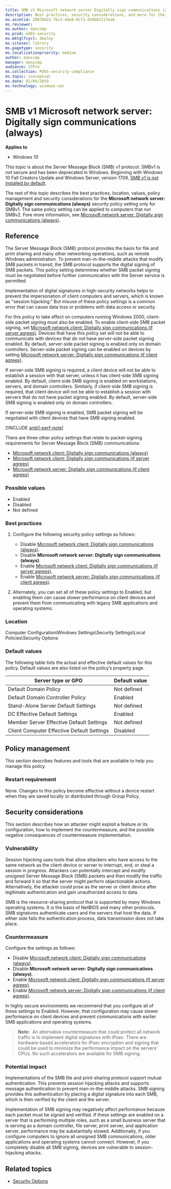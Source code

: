 ```yaml
---
title: SMB v1 Microsoft network server Digitally sign communications (always) (Windows 10)
description: Best practices, security considerations, and more for the  security policy setting, Microsoft network server Digitally sign communications (always).
ms.assetid: 2007b622-7bc2-44e8-9cf1-d34b62117ea8
ms.reviewer: 
ms.author: dansimp
ms.prod: m365-security
ms.mktglfcycl: deploy
ms.sitesec: library
ms.pagetype: security
ms.localizationpriority: medium
author: dansimp
manager: dansimp
audience: ITPro
ms.collection: M365-security-compliance
ms.topic: conceptual
ms.date: 01/04/2019
ms.technology: windows-sec
---
```


# SMB v1 Microsoft network server: Digitally sign communications (always)

**Applies to**
-   Windows 10

This topic is about the Server Message Block (SMB) v1 protocol. SMBv1 is not secure and has been deprecated in Windows. Beginning with Windows 10 Fall Creators Update and Windows Server, version 1709, [SMB v1 is not installed by default](/windows-server/storage/file-server/troubleshoot/smbv1-not-installed-by-default-in-windows).  

The rest of this topic describes the best practices, location, values, policy management and security considerations for the **Microsoft network server: Digitally sign communications (always)** security policy setting only for SMBv1. The same policy setting can be applied to computers that run SMBv2. Fore more information, see [Microsoft network server: Digitally sign communications (always)](microsoft-network-server-digitally-sign-communications-always.md).

## Reference

The Server Message Block (SMB) protocol provides the basis for file and print sharing and many other networking operations, such as remote Windows administration. To prevent man-in-the-middle attacks that modify SMB packets in transit, the SMB protocol supports the digital signing of SMB packets. 
This policy setting determines whether SMB packet signing must be negotiated before further communication with the Server service is permitted.

Implementation of digital signatures in high-security networks helps to prevent the impersonation of client computers and servers, which is known as "session hijacking." But misuse of these policy settings is a common error that can cause data loss or problems with data access or security.

For this policy to take effect on computers running Windows 2000, client-side packet signing must also be enabled. To enable client-side SMB packet signing, set [Microsoft network client: Digitally sign communications (if server agrees)](smbv1-microsoft-network-client-digitally-sign-communications-if-server-agrees.md). Devices that have this policy set will not be able to communicate with devices that do not have server-side packet signing enabled. By default, server-side packet signing is enabled only on domain controllers. Server-side packet signing can be enabled on devices by setting [Microsoft network server: Digitally sign communications (if client agrees)](smbv1-microsoft-network-server-digitally-sign-communications-if-client-agrees.md).

If server-side SMB signing is required, a client device will not be able to establish a session with that server, unless it has client-side SMB signing enabled. By default, client-side SMB signing is enabled on workstations, servers, and domain controllers. Similarly, if client-side SMB signing is required, that client device will not be able to establish a session with servers that do not have packet signing enabled. By default, server-side SMB signing is enabled only on domain controllers.

If server-side SMB signing is enabled, SMB packet signing will be negotiated with client devices that have SMB signing enabled.

[!INCLUDE [smb1-perf-note](includes/smb1-perf-note.md)]

There are three other policy settings that relate to packet-signing requirements for Server Message Block (SMB) communications:

-   [Microsoft network client: Digitally sign communications (always)](smbv1-microsoft-network-client-digitally-sign-communications-always.md)
-   [Microsoft network client: Digitally sign communications (if server agrees)](smbv1-microsoft-network-client-digitally-sign-communications-if-server-agrees.md)
-   [Microsoft network server: Digitally sign communications (if client agrees)](smbv1-microsoft-network-server-digitally-sign-communications-if-client-agrees.md)

### Possible values

-   Enabled
-   Disabled
-   Not defined

### Best practices

1.  Configure the following security policy settings as follows:

    -   Disable [Microsoft network client: Digitally sign communications (always)](smbv1-microsoft-network-client-digitally-sign-communications-always.md).
    -   Disable **Microsoft network server: Digitally sign communications (always)**.
    -   Enable [Microsoft network client: Digitally sign communications (if server agrees)](smbv1-microsoft-network-client-digitally-sign-communications-if-server-agrees.md).
    -   Enable [Microsoft network server: Digitally sign communications (if client agrees)](smbv1-microsoft-network-server-digitally-sign-communications-if-client-agrees.md).

2.  Alternately, you can set all of these policy settings to Enabled, but enabling them can cause slower performance on client devices and prevent them from communicating with legacy SMB applications and operating systems.

### Location

Computer Configuration\\Windows Settings\\Security Settings\\Local Policies\\Security Options

### Default values

The following table lists the actual and effective default values for this policy. Default values are also listed on the policy’s property page.

| Server type or GPO | Default value |
| - | - |
| Default Domain Policy| Not defined|
| Default Domain Controller Policy | Enabled| 
| Stand-Alone Server Default Settings | Not defined| 
| DC Effective Default Settings | Enabled| 
| Member Server Effective Default Settings| Not defined| 
| Client Computer Effective Default Settings | Disabled| 
 
## Policy management

This section describes features and tools that are available to help you manage this policy.

### Restart requirement

None. Changes to this policy become effective without a device restart when they are saved locally or distributed through Group Policy.

## Security considerations

This section describes how an attacker might exploit a feature or its configuration, how to implement the countermeasure, and the possible negative consequences of countermeasure implementation.

### Vulnerability

Session hijacking uses tools that allow attackers who have access to the same network as the client device or server to interrupt, end, or steal a session in progress. Attackers can potentially intercept and modify unsigned Server Message Block (SMB) packets and then modify the traffic and forward it so that the server might perform objectionable actions. Alternatively, the attacker could pose as the server or client device after legitimate authentication and gain unauthorized access to data.

SMB is the resource-sharing protocol that is supported by many Windows operating systems. It is the basis of NetBIOS and many other protocols. SMB signatures authenticate users and the servers that host the data. If either side fails the authentication process, data transmission does not take place.

### Countermeasure

Configure the settings as follows:

-   Disable [Microsoft network client: Digitally sign communications (always)](smbv1-microsoft-network-client-digitally-sign-communications-always.md).
-   Disable **Microsoft network server: Digitally sign communications (always)**.
-   Enable [Microsoft network client: Digitally sign communications (if server agrees)](smbv1-microsoft-network-client-digitally-sign-communications-if-server-agrees.md).
-   Enable [Microsoft network server: Digitally sign communications (if client agrees)](smbv1-microsoft-network-server-digitally-sign-communications-if-client-agrees.md).

In highly secure environments we recommend that you configure all of these settings to Enabled. However, that configuration may cause slower performance on client devices and prevent communications with earlier SMB applications and operating systems.

>**Note:**  An alternative countermeasure that could protect all network traffic is to implement digital signatures with IPsec. There are hardware-based accelerators for IPsec encryption and signing that could be used to minimize the performance impact on the servers' CPUs. No such accelerators are available for SMB signing.
 
### Potential impact

Implementations of the SMB file and print-sharing protocol support mutual authentication. This prevents session hijacking attacks and supports message authentication to prevent man-in-the-middle attacks. SMB signing provides this authentication by placing a digital signature into each SMB, which is then verified by the client and the server.

Implementation of SMB signing may negatively affect performance because each packet must be signed and verified. If these settings are enabled on a server that is performing multiple roles, such as a small business server that is serving as a domain controller, file server, print server, and application server, performance may be substantially slowed. Additionally, if you configure computers to ignore all unsigned SMB communications, older applications and operating systems cannot connect. However, if you completely disable all SMB signing, devices are vulnerable to session-hijacking attacks.

## Related topics

- [Security Options](security-options.md)
